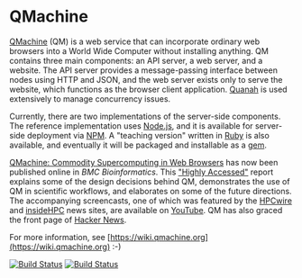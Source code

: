 # QMachine

[QMachine](https://www.qmachine.org) (QM) is a web service that can incorporate
ordinary web browsers into a World Wide Computer without installing anything.
QM contains three main components: an API server, a web server, and a website.
The API server provides a message-passing interface between nodes using HTTP
and JSON, and the web server exists only to serve the website, which functions
as the browser client application. [Quanah](https://wilkinson.github.io/quanah/)
is used extensively to manage concurrency issues.

Currently, there are two implementations of the server-side components. The
reference implementation uses [Node.js](http://nodejs.org), and it is available
for server-side deployment via [NPM](https://www.npmjs.org/package/qm). A
"teaching version" written in [Ruby](http://www.ruby-lang.org) is also
available, and eventually it will be packaged and installable as a
[gem](https://rubygems.org/gems/qm).

[QMachine: Commodity Supercomputing in Web Browsers](http://www.biomedcentral.com/1471-2105/15/176)
has now been published online in *BMC Bioinformatics*. This
["Highly Accessed"](http://www.biomedcentral.com/about/mostviewed/)
report explains some of the design decisions behind QM, demonstrates the use of
QM in scientific workflows, and elaborates on some of the future directions.
The accompanying screencasts, one of which was featured by the
[HPCwire](http://www.hpcwire.com/hpcwire/2013-03-14/qmachine_combines_hpc_with_www.html)
and
[insideHPC](http://insidehpc.com/2013/03/09/video-qmachine-commodity-supercomputing-with-web-browsers/)
news sites, are available on
[YouTube](https://www.youtube.com/playlist?list=PLwUGp_wSf5vjD5vwzj9Dhqbz-y54oALIe).
QM has also graced the front page of
[Hacker News](https://news.ycombinator.com/item?id=6095595).

For more information, see
[https://wiki.qmachine.org](https://wiki.qmachine.org) :-)

<!-- End of content -->

[![Build Status](https://travis-ci.org/wilkinson/qmachine.png)](https://travis-ci.org/wilkinson/qmachine) [![Build Status](https://drone.io/github.com/wilkinson/qmachine/status.png)](https://drone.io/github.com/wilkinson/qmachine/latest)

<!-- vim:set syntax=markdown: -->
